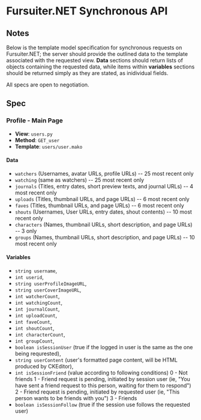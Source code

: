 # Fursuiter.NET Synchronous API

## Notes

Below is the template model specification for synchronous requests on Fursuiter.NET; the server should provide the outlined data to the template associated with the requested view. **Data** sections should return lists of objects containing the requested data, while items within **variables** sections should be returned simply as they are stated, as inidividual fields.

All specs are open to negotiation.

## Spec

### Profile - Main Page

* **View**: `users.py`
* **Method**: `GET_user`
* **Template**: `users/user.mako`

#### Data

* `watchers` (Usernames, avatar URLs, profile URLs) -- 25 most recent only
* `watching` (same as watchers) -- 25 most recent only
* `journals` (Titles, entry dates, short preview texts, and journal URLs) -- 4 most recent only
* `uploads` (Titles, thumbnail URLs, and page URLs) -- 6 most recent only
* `faves` (Titles, thumbnail URLs, and page URLs) -- 6 most recent only
* `shouts` (Usernames, User URLs, entry dates, shout contents) -- 10 most recent only
* `characters` (Names, thumbnail URLs, short description, and page URLs) -- 3 only
* `groups` (Names, thumbnail URLs, short description, and page URLs) -- 10 most recent only

#### Variables

* `string username`,
* `int userid`,
* `string userProfileImageURL`,
* `string userCoverImageURL`,
* `int watcherCount`,
* `int watchingCount`,
* `int journalCount`,
* `int uploadCount`,
* `int faveCount`,
* `int shoutCount`,
* `int characterCount`,
* `int groupCount`,
* `boolean isSessionUser` (true if the logged in user is the same as the one being requrested),
* `string userContent` (user's formatted page content, will be HTML produced by CKEditor),
* `int isSessionFriend` (value according to following conditions)
    0 - Not friends
    1 - Friend request is pending, initiated by session user (ie, "You have sent a friend request to this person, waiting for them to respond")
    2 - Friend request is pending, initiated by requested user (ie, "This person wants to be friends with you")
    3 - Friends
* `boolean isSessionFollow` (true if the session use follows the requested user)
